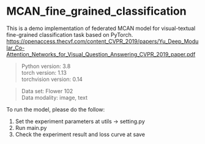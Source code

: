# MCAN_fine_grained_classification

This is a demo implementation of federated MCAN model for visual-textual fine-grained classification task based on PyTorch.
https://openaccess.thecvf.com/content_CVPR_2019/papers/Yu_Deep_Modular_Co-Attention_Networks_for_Visual_Question_Answering_CVPR_2019_paper.pdf


>Python version: 3.8<br>
>torch version: 1.13<br>
>torchvision version: 0.14<br>



>Data set: Flower 102<br>
>Data modality: image, text<br>

To run the model, please do the follow:
<ol>
<li>Set the experiment parameters at utils -> setting.py</li>
<li>Run main.py</li>
<li>Check the experiment result and loss curve at save</li>
</ol>



